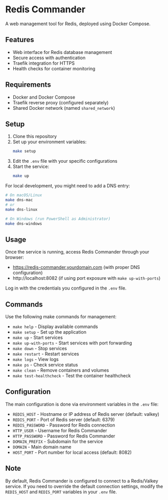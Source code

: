 # Redis Commander

A web management tool for Redis, deployed using Docker Compose.

## Features

- Web interface for Redis database management
- Secure access with authentication
- Traefik integration for HTTPS
- Health checks for container monitoring

## Requirements

- Docker and Docker Compose
- Traefik reverse proxy (configured separately)
- Shared Docker network (named `shared_network`)

## Setup

1. Clone this repository
2. Set up your environment variables:
   ```bash
   make setup
   ```
3. Edit the `.env` file with your specific configurations
4. Start the service:
   ```bash
   make up
   ```

For local development, you might need to add a DNS entry:
```bash
# On macOS/Linux
make dns-mac
# or
make dns-linux

# On Windows (run PowerShell as Administrator)
make dns-windows
```

## Usage

Once the service is running, access Redis Commander through your browser:
- https://redis-commander.yourdomain.com (with proper DNS configuration)
- http://localhost:8082 (if using port exposure with `make up-with-ports`)

Log in with the credentials you configured in the `.env` file.

## Commands

Use the following make commands for management:

- `make help` - Display available commands
- `make setup` - Set up the application
- `make up` - Start services
- `make up-with-ports` - Start services with port forwarding
- `make down` - Stop services
- `make restart` - Restart services
- `make logs` - View logs
- `make ps` - Check service status
- `make clean` - Remove containers and volumes
- `make test-healthcheck` - Test the container healthcheck

## Configuration

The main configuration is done via environment variables in the `.env` file:

- `REDIS_HOST` - Hostname or IP address of Redis server (default: valkey)
- `REDIS_PORT` - Port of Redis server (default: 6379)
- `REDIS_PASSWORD` - Password for Redis connection
- `HTTP_USER` - Username for Redis Commander
- `HTTP_PASSWORD` - Password for Redis Commander
- `DOMAIN_PREFIX` - Subdomain for the service
- `DOMAIN` - Main domain name
- `HOST_PORT` - Port number for local access (default: 8082)

## Note

By default, Redis Commander is configured to connect to a Redis/Valkey service. If you need to override the default connection settings, modify the `REDIS_HOST` and `REDIS_PORT` variables in your `.env` file. 